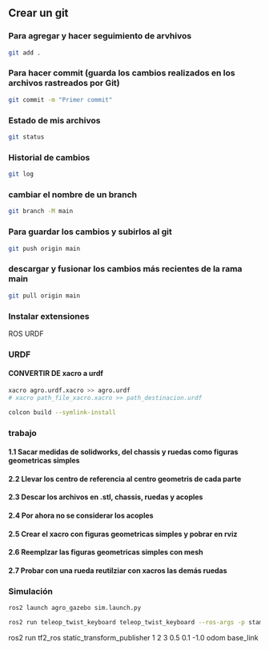 ## Crear un git
### Para agregar y hacer seguimiento de arvhivos
```bash
git add .
```
### Para hacer commit (guarda los cambios realizados en los archivos rastreados por Git)
```bash
git commit -m "Primer commit"
```

### Estado de mis archivos


```bash
git status
```

### Historial de cambios


```bash
git log
```

### cambiar el nombre de un branch


```bash
git branch -M main
```
### Para guardar los cambios y subirlos al git

```bash
git push origin main
```
### descargar y fusionar los cambios más recientes de la rama main

```bash
git pull origin main
```

### Instalar extensiones
ROS
URDF


### URDF

#### CONVERTIR DE xacro a urdf
```bash
xacro agro.urdf.xacro >> agro.urdf
# xacro path_file_xacro.xacro >> path_destinacion.urdf
```
```bash
colcon build --symlink-install
```

### trabajo

#### 1.1  Sacar medidas de solidworks, del chassis y ruedas como figuras geometricas simples
#### 2.2  Llevar los centro de referencia al centro geometris de cada parte
#### 2.3  Descar los archivos en .stl, chassis, ruedas y acoples
#### 2.4  Por ahora no se considerar los acoples
#### 2.5  Crear el xacro con figuras geometricas simples y pobrar en rviz
#### 2.6  Reemplzar las figuras geometricas simples con mesh
#### 2.7  Probar con una rueda  reutilziar con xacros las demás ruedas

### Simulación

```bash
ros2 launch agro_gazebo sim.launch.py
```

```bash
ros2 run teleop_twist_keyboard teleop_twist_keyboard --ros-args -p stamped:=true -p use_sim_time:=true --remap /cmd_vel:=/agro_base_controller/cmd_vel
```

ros2 run tf2_ros static_transform_publisher 1 2 3 0.5 0.1 -1.0 odom base_link

